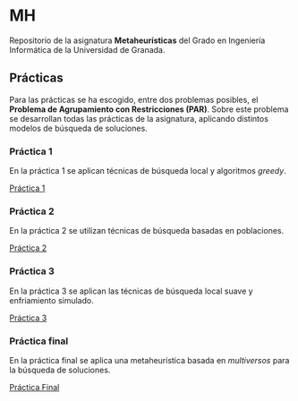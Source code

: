 # MH
Repositorio de la asignatura **Metaheurísticas** del Grado en Ingeniería Informática de la Universidad de Granada.



## Prácticas

Para las prácticas se ha escogido, entre dos problemas posibles, el **Problema de Agrupamiento con Restricciones (PAR)**. Sobre este problema se desarrollan todas las prácticas de la asignatura, aplicando distintos modelos de búsqueda de soluciones.



### Práctica 1

En la práctica 1 se aplican técnicas de búsqueda local y algoritmos *greedy*.

[Práctica 1](https://github.com/Alexmnzlms/MH/tree/master/Practicas/Practica1)



### Práctica 2

En la práctica 2 se utilizan técnicas de búsqueda basadas en poblaciones.

[Práctica 2](https://github.com/Alexmnzlms/MH/tree/master/Practicas/Practica2)



### Práctica 3

En la práctica 3 se aplican las técnicas de búsqueda local suave y enfriamiento simulado. 

[Práctica 3](https://github.com/Alexmnzlms/MH/tree/master/Practicas/Practica3)

### Práctica final

En la práctica final se aplica una metaheurística basada en *multiversos* para la búsqueda de soluciones.

[Práctica Final](https://github.com/blancabgz/MH/tree/master/Practicas/PracticaFinal)
